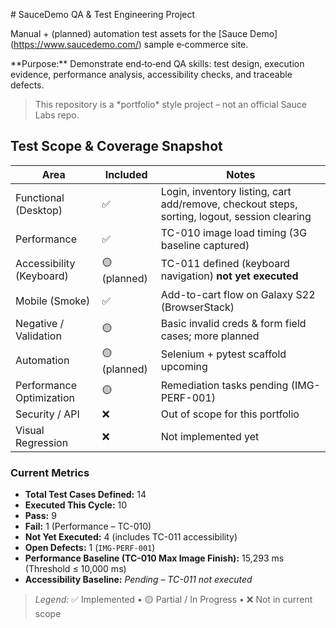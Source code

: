\# SauceDemo QA \& Test Engineering Project



Manual + (planned) automation test assets for the \[Sauce Demo](https://www.saucedemo.com/) sample e‑commerce site.  

\*\*Purpose:\*\* Demonstrate end‑to‑end QA skills: test design, execution evidence, performance analysis, accessibility checks, and traceable defects.



> This repository is a \*portfolio\* style project – not an official Sauce Labs repo.

## Test Scope & Coverage Snapshot

| Area | Included | Notes |
|------|----------|-------|
| Functional (Desktop) | ✅ | Login, inventory listing, cart add/remove, checkout steps, sorting, logout, session clearing |
| Performance | ✅ | TC-010 image load timing (3G baseline captured) |
| Accessibility (Keyboard) | 🟡 (planned) | TC-011 defined (keyboard navigation) **not yet executed** |
| Mobile (Smoke) | ✅ | Add-to-cart flow on Galaxy S22 (BrowserStack) |
| Negative / Validation | 🟡 | Basic invalid creds & form field cases; more planned |
| Automation | 🟡 (planned) | Selenium + pytest scaffold upcoming |
| Performance Optimization | 🟡 | Remediation tasks pending (IMG-PERF-001) |
| Security / API | ❌ | Out of scope for this portfolio |
| Visual Regression | ❌ | Not implemented yet |

### Current Metrics

- **Total Test Cases Defined:** 14  
- **Executed This Cycle:** 10  
- **Pass:** 9  
- **Fail:** 1 (Performance – TC-010)  
- **Not Yet Executed:** 4 (includes TC-011 accessibility)  
- **Open Defects:** 1 (`IMG-PERF-001`)  
- **Performance Baseline (TC-010 Max Image Finish):** 15,293 ms (Threshold ≤ 10,000 ms)  
- **Accessibility Baseline:** _Pending – TC-011 not executed_

> _Legend:_ ✅ Implemented • 🟡 Partial / In Progress • ❌ Not in current scope
